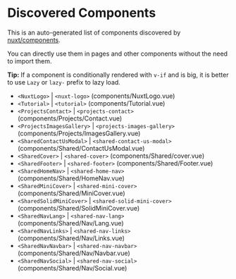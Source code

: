 # Discovered Components

This is an auto-generated list of components discovered by [nuxt/components](https://github.com/nuxt/components).

You can directly use them in pages and other components without the need to import them.

**Tip:** If a component is conditionally rendered with `v-if` and is big, it is better to use `Lazy` or `lazy-` prefix to lazy load.

- `<NuxtLogo>` | `<nuxt-logo>` (components/NuxtLogo.vue)
- `<Tutorial>` | `<tutorial>` (components/Tutorial.vue)
- `<ProjectsContact>` | `<projects-contact>` (components/Projects/Contact.vue)
- `<ProjectsImagesGallery>` | `<projects-images-gallery>` (components/Projects/ImagesGallery.vue)
- `<SharedContactUsModal>` | `<shared-contact-us-modal>` (components/Shared/ContactUsModal.vue)
- `<SharedCover>` | `<shared-cover>` (components/Shared/cover.vue)
- `<SharedFooter>` | `<shared-footer>` (components/Shared/Footer.vue)
- `<SharedHomeNav>` | `<shared-home-nav>` (components/Shared/HomeNav.vue)
- `<SharedMiniCover>` | `<shared-mini-cover>` (components/Shared/MiniCover.vue)
- `<SharedSolidMiniCover>` | `<shared-solid-mini-cover>` (components/Shared/SolidMiniCover.vue)
- `<SharedNavLang>` | `<shared-nav-lang>` (components/Shared/Nav/Lang.vue)
- `<SharedNavLinks>` | `<shared-nav-links>` (components/Shared/Nav/Links.vue)
- `<SharedNavNavbar>` | `<shared-nav-navbar>` (components/Shared/Nav/Navbar.vue)
- `<SharedNavSocial>` | `<shared-nav-social>` (components/Shared/Nav/Social.vue)
